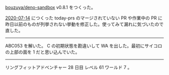 [bouzuya/deno-sandbox][] v0.8.1 をつくった。

[2020-07-14][] につくった today-prs のマージされていない PR や作業中の PR に昨日以前のものが列挙されない挙動を修正した。使ってみて漏れに気づいたので直した。

---

ABC053 を解いた。 C の初期状態を勘違いして WA を出した。最初にサイコロの上部の面を 1 だと思い込んでいた。

---

リングフィットアドベンチャー 28 日目 レベル 61 ワールド 7 。

[bouzuya/deno-sandbox]: https://github.com/bouzuya/deno-sandbox
[2020-07-14]: https://blog.bouzuya.net/2020/07/14/
